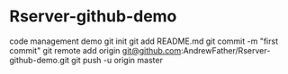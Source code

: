 # Rserver-github-demo
code management demo
git init
git add README.md
git commit -m "first commit"
git remote add origin git@github.com:AndrewFather/Rserver-github-demo.git
git push -u origin master
